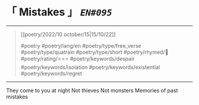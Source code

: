 # &#12300; Mistakes &#12301; *`EN#095`*

---

> [[poetry/2022/10 october/15|15/10/22]]
> 
> #poetry 
> #poetry/lang/en 
> #poetry/type/free_verse #poetry/type/quatrain #poetry/type/short 
> #poetry/rhymed/🔴 
> #poetry/rating/⭐⭐⭐ 
> #poetry/keywords/despair #poetry/keywords/isolation #poetry/keywords/existential #poetry/keywords/regret

---

They come to you at night
Not thieves
Not monsters
Memories of past mistakes